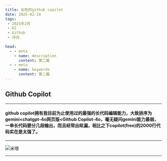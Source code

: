 ```yaml
---
title: 出色的github copilot
date: 2025-02-19
tags:
 - 2025年2月
 - AI
 - Github
 - 诗词
 
head:
  - - meta
    - name: description
      content: 第二篇
  - - meta
    - name: keywords
      content: 第二篇
---
```

## Github Copilot
---
#### github copilot拥有我目前为止使用过的最强的长代码编辑能力，大致排序为gemini<chatgpt-4o网页版<Github Copilot-4o，毫无疑问gemini能力最弱，一串长代码要分几段输出，而且经常出纰漏，相比之下copilot(free)的2000行代码实在是太强了。
---
![米塔](https://w.wallhaven.cc/full/3l/wallhaven-3ld236.jpg)

---